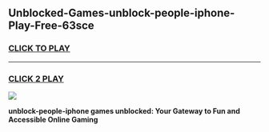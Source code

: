 
## Unblocked-Games-unblock-people-iphone-Play-Free-63sce
<h3>
<a href="https://premium76.site?title=unblock-people-iphone&ref=21A">CLICK TO PLAY</a></h3>
<hr>

<h3>
<a href="https://premium76.site?title=unblock-people-iphone&ref=21A">CLICK 2 PLAY</a>
  
</h3>

<a href="https://premium76.site?title=unblock-people-iphone&ref=21A"><img src="https://clearcache.store/games.png"></a>


**unblock-people-iphone games unblocked: Your Gateway to Fun and Accessible Online Gaming**
